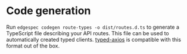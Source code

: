 # Code generation

Run `edgespec codegen route-types -o dist/routes.d.ts` to generate a TypeScript file describing your API routes. This file can be used to automatically created typed clients. [typed-axios](https://github.com/seamapi/typed-axios) is compatible with this format out of the box.
